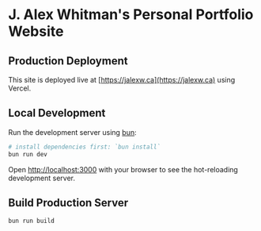 # J. Alex Whitman's Personal Portfolio Website

## Production Deployment

This site is deployed live at [https://jalexw.ca](https://jalexw.ca) using Vercel.

## Local Development

Run the development server using [bun](https://bun.sh/):

```bash
# install dependencies first: `bun install`
bun run dev
```

Open [http://localhost:3000](http://localhost:3000) with your browser to see the hot-reloading development server.

## Build Production Server

```bash
bun run build
```
